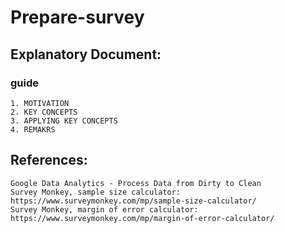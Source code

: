 # Prepare-survey
## Explanatory Document:
### guide

    1. MOTIVATION
    2. KEY CONCEPTS
    3. APPLYING KEY CONCEPTS
    4. REMAKRS
    
## References:
    Google Data Analytics - Process Data from Dirty to Clean
    Survey Monkey, sample size calculator: https://www.surveymonkey.com/mp/sample-size-calculator/
    Survey Monkey, margin of error calculator: https://www.surveymonkey.com/mp/margin-of-error-calculator/
